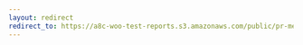 ```yaml
---
layout: redirect
redirect_to: https://a8c-woo-test-reports.s3.amazonaws.com/public/pr-merge/40781/e2e/index.html
---
```

